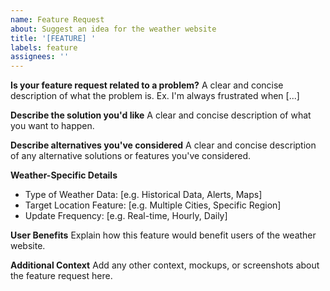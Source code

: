 ```yaml
---
name: Feature Request
about: Suggest an idea for the weather website
title: '[FEATURE] '
labels: feature
assignees: ''
---
```


**Is your feature request related to a problem?**
A clear and concise description of what the problem is. Ex. I'm always frustrated when [...]

**Describe the solution you'd like**
A clear and concise description of what you want to happen.

**Describe alternatives you've considered**
A clear and concise description of any alternative solutions or features you've considered.

**Weather-Specific Details**
- Type of Weather Data: [e.g. Historical Data, Alerts, Maps]
- Target Location Feature: [e.g. Multiple Cities, Specific Region]
- Update Frequency: [e.g. Real-time, Hourly, Daily]

**User Benefits**
Explain how this feature would benefit users of the weather website.

**Additional Context**
Add any other context, mockups, or screenshots about the feature request here.
